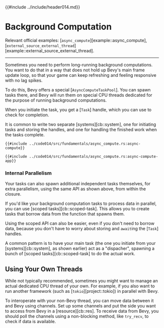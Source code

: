 {{#include ../include/header014.md}}

# Background Computation

Relevant official examples:
[`async_compute`][example::async_compute],
[`external_source_external_thread`][example::external_source_external_thread].

---

Sometimes you need to perform long-running background computations. You want
to do that in a way that does not hold up Bevy's main frame update loop, so
that your game can keep refreshing and feeling responsive with no lag spikes.

To do this, Bevy offers a special [`AsyncComputeTaskPool`]. You can spawn
tasks there, and Bevy will run them on special CPU threads dedicated for
the purpose of running background computations.

When you initiate the task, you get a [`Task`] handle, which you can use
to check for completion.

It is common to write two separate [systems][cb::system], one for initiating
tasks and storing the handles, and one for handling the finished work when
the tasks complete.

```rust,no_run,noplayground
{{#include ../code014/src/fundamentals/async_compute.rs:async-compute}}
```

```rust,no_run,noplayground
{{#include ../code014/src/fundamentals/async_compute.rs:async-compute-app}}
```

### Internal Parallelism

Your tasks can also spawn additional independent tasks themselves, for extra
parallelism, using the same API as shown above, from within the closure.

If you'd like your background computation tasks to process data in parallel,
you can use [scoped tasks][cb::scoped-task]. This allows you to create
tasks that borrow data from the function that spawns them.

Using the scoped API can also be easier, even if you don't need to borrow data,
because you don't have to worry about storing and `await`ing the [`Task`] handles.

A common pattern is to have your main task (the one you initiate from your
[systems][cb::system], as shown earlier) act as a "dispacher", spawning a bunch
of [scoped tasks][cb::scoped-task] to do the actual work.

## Using Your Own Threads

While not typically recommended, sometimes you might want to manage an
actual dedicated CPU thread of your own. For example, if you also want to run
another framework (such as [`tokio`][project::tokio]) in parallel with Bevy.

To interoperate with your non-Bevy thread, you can move data between it
and Bevy using channels. Set up some channels and put the side you want
to access from Bevy in a [resource][cb::res]. To receive data from Bevy,
you should poll the channels using a non-blocking method, like `try_recv`,
to check if data is available.
